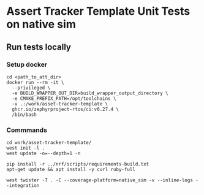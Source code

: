 # Assert Tracker Template Unit Tests on native sim

## Run tests locally

### Setup docker
```shell
cd <path_to_att_dir>
docker run --rm -it \
  --privileged \
  -e BUILD_WRAPPER_OUT_DIR=build_wrapper_output_directory \
  -e CMAKE_PREFIX_PATH=/opt/toolchains \
  -v .:/work/asset-tracker-template \
  ghcr.io/zephyrproject-rtos/ci:v0.27.4 \
  /bin/bash
```

### Commmands
```shell
cd work/asset-tracker-template/
west init -l .
west update -o=--depth=1 -n

pip install -r ../nrf/scripts/requirements-build.txt
apt-get update && apt install -y curl ruby-full

west twister -T . -C --coverage-platform=native_sim -v --inline-logs --integration
```

